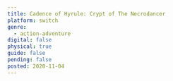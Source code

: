 ```yaml
---
title: Cadence of Hyrule: Crypt of The Necrodancer
platform: switch
genre:
  - action-adventure
digital: false
physical: true
guide: false
pending: false
posted: 2020-11-04
---
```

